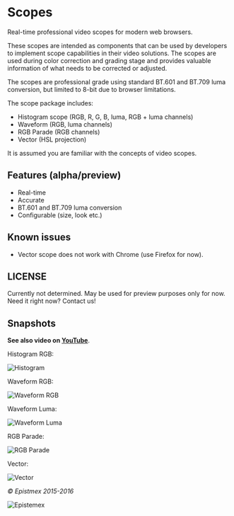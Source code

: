 ﻿Scopes
======

Real-time professional video scopes for modern web browsers.

These scopes are intended as components that can be used by developers
to implement scope capabilities in their video solutions. The scopes are
used during color correction and grading stage and provides valuable
information of what needs to be corrected or adjusted.

The scopes are professional grade using standard BT.601 and BT.709 luma
conversion, but limited to 8-bit due to browser limitations.

The scope package includes:

- Histogram scope (RGB, R, G, B, luma, RGB + luma channels)
- Waveform (RGB, luma channels)
- RGB Parade (RGB channels)
- Vector (HSL projection)

It is assumed you are familiar with the concepts of video scopes.


Features (alpha/preview)
--------

- Real-time
- Accurate
- BT.601 and BT.709 luma conversion
- Configurable (size, look etc.)


Known issues
------------

- Vector scope does not work with Chrome (use Firefox for now).


LICENSE
-------

Currently not determined. May be used for preview purposes only for now.<br>
Need it right now? Contact us!


Snapshots
---------

**See also video on [YouTube](https://www.youtube.com/watch?v=Bjj3DLH-93I)**.

Histogram RGB:

![Histogram](http://i.imgur.com/Ki9hzuH.png)

Waveform RGB:

![Waveform RGB](http://i.imgur.com/EJQTS01.png)

Waveform Luma:

![Waveform Luma](http://i.imgur.com/ztdyLqa.png)

RGB Parade:

![RGB Parade](http://i.imgur.com/Tpcn3pX.png)

Vector:

![Vector](http://i.imgur.com/Nx3AeqT.png)


*&copy; Epistmex 2015-2016*
 
![Epistemex](http://i.imgur.com/wZSsyt8.png)
